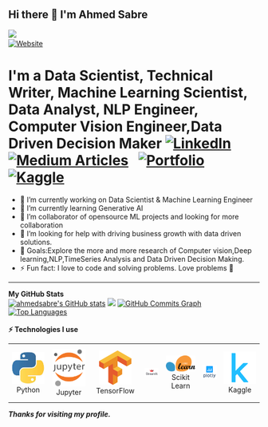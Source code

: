 ## Hi there 👋 I'm Ahmed Sabre 
 ![](https://komarev.com/ghpvc/?username=ahmedsabre&color=green)  
  [![Website](https://img.shields.io/website?label=ahmedsabre&style=for-the-badge&url=https%3A%2F%2Fcodestackr.com)](https://www.linkedin.com/in/ahmed-ali-47abbb172/)

# I'm a Data Scientist, Technical Writer, Machine Learning Scientist, Data Analyst, NLP Engineer, Computer Vision Engineer,Data Driven Decision Maker    [![LinkedIn](https://img.shields.io/badge/linkedin-%230077B5.svg?style=for-the-badge&logo=linkedin&logoColor=white)](https://www.linkedin.com/in/ahmed-ali-47abbb172/)&nbsp; [![Medium Articles](https://img.shields.io/badge/medium-%230077B5.svg?style=for-the-badge&logo=medium&logoColor=white)](https://medium.com/@ahmadsabry678) &nbsp; [![Portfolio](https://img.shields.io/badge/portfolio-%230077B5.svg?style=for-the-badge&logo=VisualStudio&logoColor=white)](https://ahmedsabre.github.io/my_portfolio/) &nbsp; [![Kaggle](https://img.shields.io/badge/kaggle-%230077B5.svg?style=for-the-badge&logo=kaggle&logoColor=white)](https://www.kaggle.com/ahmadali3)
- 🔭 I’m currently working on Data Scientist & Machine Learning Engineer
- 🌱 I’m currently learning Generative AI
- 👯 I’m collaborator of opensource ML projects and looking for more collaboration
- 🤔 I’m looking for help with driving business growth with data driven solutions.
- 🥅 Goals:Explore the more and more research of Computer vision,Deep learning,NLP,TimeSeries Analysis and Data Driven Decision Making.
- ⚡ Fun fact: I love to code and solving problems. Love problems 💪

---
  <div>
  <b>My GitHub Stats</b><br />
    <a href="http://www.github.com/ahmedsabre"><img src="https://github-readme-stats.vercel.app/api?username=ahmedsabre&show_icons=true&hide=&count_private=true&title_color=0891b2&text_color=ffffff&icon_color=0891b2&bg_color=1c1917&hide_border=true&show_icons=true" alt="ahmedsabre's GitHub stats" /></a>
    <a href="http://www.github.com/ahmedsabre"><img src="https://github-readme-streak-stats.herokuapp.com/?user=ahmedsabre&stroke=ffffff&background=1c1917&ring=0891b2&fire=0891b2&currStreakNum=ffffff&currStreakLabel=0891b2&sideNums=ffffff&sideLabels=ffffff&dates=ffffff&hide_border=true" /></a>
    <a href="http://www.github.com/ahmedsabre"><img src="https://activity-graph.herokuapp.com/graph?username=ahmedsabre&bg_color=1c1917&color=ffffff&line=0891b2&point=ffffff&area_color=1c1917&area=true&hide_border=true&custom_title=GitHub%20Commits%20Graph" alt="GitHub Commits Graph" /></a>
    <a href="https://github.com/ahmedsabre" align="left"><img src="https://github-readme-stats.vercel.app/api/top-langs/?username=ahmedsabre&langs_count=10&title_color=0891b2&text_color=ffffff&icon_color=0891b2&bg_color=1c1917&hide_border=true&locale=en&custom_title=Top%20%Languages" alt="Top Languages" /></a>
  </div>                <br> <b>⚡ Technologies I use </b>
      <div align="center">
    <table align="center">
        <tr>
            <td align="center" width="140" height="112.43">
                <img src="./python.jpeg" width="65px"/>
                <br /> Python
            </td>
            <td align="center" width="140" height="112.43">
                <img src="./jupyter.png" width="65px"/>
                <br /> Jupyter
            </td>
            <td align="center" width="140" height="112.43">
                <img src="./tensorflow.png" width="65px"/>
                <br /> TensorFlow
            </td>
            <td align="center" width="140" height="112.43">
                <img src="./streamlit.png" width="65px"/>
                <br />
            </td>
            <td align="center" width="140" height="112.43">
                <img src="./scikitlearn.png" width="65px"/>
                <br /> Scikit Learn
            </td>
            <td align="center" width="140" height="112.43">
                <img src="./plotly.png" width="65px"/>
                <br />
            </td>
            <td align="center" width="140" height="112.43">
                <img src="./kaggle.png" width="65px"/>
                <br /> Kaggle
            </td>
        </tr>
    </table>
    </div>


***Thanks for visiting my profile.***


